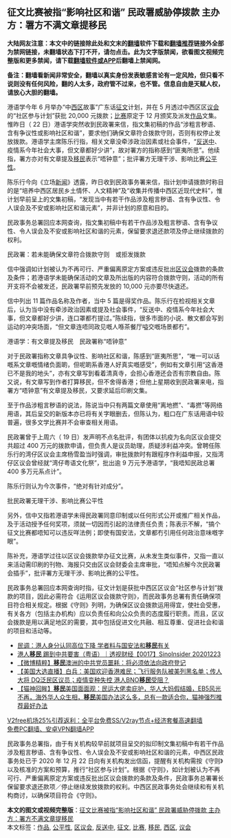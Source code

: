  <h2>征文比赛被指“影响社区和谐” 民政署威胁停拨款 主办方：署方不满文章提移民</h2> <p class="notice"><b>大陆网友注意：本文中的链接除此处和文末的<a href="https://github.com/bannedbook/fanqiang" >翻墙</a>软件下载和<a href="https://github.com/killgcd/justmysocks/blob/master/README.md">翻墙推荐</a>链接外全部为禁网链接，未翻墙状态下打不开，请勿点击。此为文字版禁闻，欲看图文视频完整版和更多禁闻，请下载<a href="https://github.com/bannedbook/fanqiang">翻墙软件或APP</a>后翻墙上禁闻网。</p><p>备注：翻墙看新闻非常安全，翻墙以真实身份发表敏感言论有一定风险，但只看不说则没有任何风险，翻的人太多，政府管不过来，也不管。信息自由是天赋人权，请放心大胆的翻墙。</b></p>  <div class="entry">  <p>港语学今年 6 月举办“中<a href="https://www.bannedbook.org/bnews/tag/%E8%A5%BF%E5%8C%BA/" class="st_tag internal_tag" rel="tag" title="标签 西区 下的日志">西区</a>故事”广东话<a href="https://www.bannedbook.org/bnews/tag/%E5%BE%81%E6%96%87/" class="st_tag internal_tag" rel="tag" title="标签 征文 下的日志">征文</a>计划，并在 5 月透过中西区区<a href="https://www.bannedbook.org/bnews/tag/%E8%AE%AE%E4%BC%9A/" class="st_tag internal_tag" rel="tag" title="标签 议会 下的日志">议会</a>的“社区参与计划”获批 20,000 元拨款；<a href="https://www.bannedbook.org/bnews/tag/%E6%AF%94%E8%B5%9B/" class="st_tag internal_tag" rel="tag" title="标签 比赛 下的日志">比赛</a>原定于 12 月颁奖及派发<a href="https://www.bannedbook.org/bnews/tag/%E4%BD%9C%E5%93%81/" class="st_tag internal_tag" rel="tag" title="标签 作品 下的日志">作品</a>文集。惟昨日（ 22 日）港语学突然收到民政署来信，指文集初稿的作品“涉粗言秽语、含有争议性或影响社区和谐”，要求他们确保文章符合拨款守则，否则有权停止发放拨款。港语学主席陈乐行指，相关文章没牵涉政治因素或社会事件，“<a href="https://www.bannedbook.org/bnews/tag/%E5%8F%8D%E9%80%81%E4%B8%AD/" class="st_tag internal_tag" rel="tag" title="标签 反送中 下的日志">反送中</a>、疫情系今年社会大事，但文章都好少讲”，故对署方的指称感到“匪夷所思”。他续指，署方亦对有文章提及<a href="https://www.bannedbook.org/bnews/tag/%e7%a7%bb%e6%b0%91/" class="st_tag internal_tag" rel="tag" title="标签 移民 下的日志">移民</a>表示“唔钟意”；批评署方无理干涉、影响比赛<a href="https://www.bannedbook.org/bnews/tag/%E5%85%AC%E5%B9%B3%E6%80%A7/" class="st_tag internal_tag" rel="tag" title="标签 公平性 下的日志">公平性</a>。</p> <p>陈乐行今向《立场<span class='wp_keywordlink_affiliate'><a href="https://www.bannedbook.org/" title="新闻">新闻</a></span>》透露，昨日收到民政事务署来信，指计划申请拨款时称目的是“培养中西区居民乡土情怀、人文精神”及“收集并传播中西区近现代史料”，惟计划早前呈上的文集初稿，“发现当中有若干作品涉及粗言秽语、含有争议性、令人误会及不安或影响社区和谐元素”，并非计划的原意和目的。</p> <p>民政事务总署回应本网查询，指文集初稿中有若干作品涉及粗言秽语、含有争议性、令人误会及不安或影响社区和谐的元素，保留要求退还款项及停止继续拨款的权利。</p> <p>民政署：若未能确保文章符合拨款守则　或拒发拨款 </p>  <p>信中强调如计划被认为不再可行、严重偏离原定方案或违反批出<a href="https://www.bannedbook.org/bnews/tag/%E5%8C%BA%E8%AE%AE%E4%BC%9A/" class="st_tag internal_tag" rel="tag" title="标签 区议会 下的日志">区议会</a>拨款的条款及条件；若港语学未能确保活动的文章及所出版的内容符合拨款守则，活动的所有开支将不会被发还，民政署早前预先发放的 10,000 元亦要尽快退还。</p> <p>信中列出 11 篇作品名称及作者，当中 5 篇是得奖作品。陈乐行在检视相关文章后，认为当中没有牵涉政治因素或提及社会事件，“反送中、疫情系今年社会大事，但文章都好少讲，连口罩都冇提过。”陈续指，很多市面的小说、散文都会写到运动的冲突场面，“但文章连唔同政见嘅人喺茶餐厅嗌交嘅场景都冇”。</p> <p>港语学：有文章提及移民　民政署称“唔钟意”</p> <p>对于民政署指称文章具争议性、影响社区和谐，陈感到“匪夷所思”，“唯一可以话嘅系文章嘅情绪负面啲，但呢啲系香港人好真实嘅感受”，例如有文章引用“这香港已不是我的地头”，亦有文章写到看着清真寺，会担心香港还会否有宗教自由。陈又说，有文章写到作者打算移民，但不舍得香港；但他上星期收到民政署来电，指署方“唔钟意”有文章提及移民，又要求延后印刷文集。</p>  <p>至于作品涉粗言秽语的说法，陈说当中只有两篇文章使用“离地撚”、“毒撚”等网络用语，其后呈交的新版本亦已将有关字眼删去，但陈认为，粗口在广东话用语中较普遍，很多文学比赛并不会审查相关用语。</p> <p>民政署曾于上周六（ 19 日）发声明不点名批评，有团体以抗疫为名向区议会提交共超过 400 万元的拨款申请，但负责人是议员助理，质疑涉利益冲突。曾聘任陈乐行的湾仔区议会主席杨雪盈当时强调，审批拨款时有跟程序作利益申报，又指湾仔区议会曾经就“湾仔粤语文化祭”，批出逾 9 万元予港语学，“我唔知民政总署 400 多万元系点计”。</p> <p>陈乐行则认为今次事件，“绝对有针对成分”。</p> <p>批民政署无理干涉、影响比赛公平性</p>  <p>另外，信中又指若港语学未得民政署同意印制或以任何形式公开或推广相关作品，及于活动授予任何奖项，须就一切因而引起的法律责任负责；陈表示不解，“搞个征文比赛都唔知可以违反咩法例；即使有国安法，文章都冇引用任何政治意味嘅字眼”。</p> <p>陈补充，港语学过往以区议会拨款举办征文比赛，从未发生类似事件，又指一直以来活动需印刷的刊物、海报只交由区议会财委会主席审批，“唔知点解今次民政署会插手”，批评署方无理干涉、影响比赛的公平性。</p> <p>民政事务总署回应本网查询时指，征文计划是获批中西区区议会“社区参与计划”拨款的项目，因此必需符合《运用区议会拨款守则》，而民政事务总署有责任确保项目符合相关规定。根据《守则》列明，为确保区议会拨款运用得宜，使社会受惠，有关各方（包括主办机构）应以负责任和向公众负责的态度履行职责。而且，区议会拨款是用以满足地区的需要，其中包括促进文化共融、相互尊重、促进社会和谐的项目和活动等。</p> <ul class='op-related-articles' title='相关阅读'> <li><a href='https://www.bannedbook.org/bnews/cnnews/hknews/20201223/1453527.html' target='_blank'>民调：港人身分认同高位下降 学者料与国安法和<b>移民</b>有关</a></li> <li><a href='https://www.bannedbook.org/bnews/bannedvideo/20201223/1453490.html' target='_blank'>港人<b>移民</b> 踢到中共要害（粤语）｜透视财经【0017】SinoInsider 20201223</a></li> <li><a href='https://www.bannedbook.org/bnews/comments/20201223/1453341.html' target='_blank'>【微博精粹】<b>移民</b>澳洲的中共党员噩耗：将必须依法向政府登记</a></li> <li><a href='https://www.bannedbook.org/bnews/bannedvideo/20201223/1453210.html' target='_blank'>【美国大选直播】白兵：美国欢迎香港难民；飞行服务队被美列黑名单；传人大将 DQ泛民区议员；疫情变种失控 港人BNO<b>移民</b>受阻？</a></li> <li><a href='https://www.bannedbook.org/bnews/bannedvideo/20201222/1452781.html' target='_blank'>【猫神回眸】<b>移民</b>美国面面观：民运大佬卖庇护，华人大妈假结婚，EB5风光不再，海外华人众生相，<b>移民</b>美国办法这么多，总有一款适合你，猫神强烈推荐最好办法</a></li> </ul> <p class="texttj"> <a href="https://github.com/bannedbook/fanqiang/wiki/V2ray%E6%9C%BA%E5%9C%BA" target="_blank">V2free机场25%引荐返利：全平台免费SS/V2ray节点+经济套餐高速翻墙</a><br/> <a href="https://github.com/bannedbook/fanqiang/wiki/%E7%A6%81%E9%97%BB%E7%BD%91%E5%AE%89%E5%8D%93%E7%BF%BB%E5%A2%99%E6%96%B0%E9%97%BBAPP" target="_blank">免费PC翻墙、安卓VPN翻墙APP</a></p><p>民政事务总署指，由于有关机构较早前就项目呈交的拟印制文集初稿中有若干作品涉及粗言秽语、含有争议性、令人误会及不安或影响社区和谐的元素，中西区民政事务处已于 2020 年 12 月 22 日向有关机构发出信函，提醒有关机构需按《守则》以及核准的方案和预算，推行“社区参与计划”。根据《守则》，如计划被认为不再可行、严重偏离原定方案或违反批出区议会拨款的条款及条件，民政事务总署署长保留要求退还款项／停止继续发放拨款的权利。中西区民政事务处会继续和有关机构商讨，以确保项目符合《守则》。</p> <a name='sharetosocial'></a>       <div><b>本文的图文或视频完整版</b>：<a href='https://www.bannedbook.org/bnews/comments/20201224/1453690.html'>征文比赛被指“影响社区和谐” 民政署威胁停拨款 主办方：署方不满文章提移民</a></div>  </div><!--END ENTRY--> <div class="postfooter"> <div>本文标签：<a href="https://www.bannedbook.org/bnews/tag/%E4%BD%9C%E5%93%81/" rel="tag">作品</a>, <a href="https://www.bannedbook.org/bnews/tag/%E5%85%AC%E5%B9%B3%E6%80%A7/" rel="tag">公平性</a>, <a href="https://www.bannedbook.org/bnews/tag/%E5%8C%BA%E8%AE%AE%E4%BC%9A/" rel="tag">区议会</a>, <a href="https://www.bannedbook.org/bnews/tag/%E5%8F%8D%E9%80%81%E4%B8%AD/" rel="tag">反送中</a>, <a href="https://www.bannedbook.org/bnews/tag/%E5%BE%81%E6%96%87/" rel="tag">征文</a>, <a href="https://www.bannedbook.org/bnews/tag/%E6%AF%94%E8%B5%9B/" rel="tag">比赛</a>, <a href="https://www.bannedbook.org/bnews/tag/%e7%a7%bb%e6%b0%91/" rel="tag">移民</a>, <a href="https://www.bannedbook.org/bnews/tag/%E8%A5%BF%E5%8C%BA/" rel="tag">西区</a>, <a href="https://www.bannedbook.org/bnews/tag/%E8%AE%AE%E4%BC%9A/" rel="tag">议会</a></div>  </div><!--END POSTFOOTER--> 
